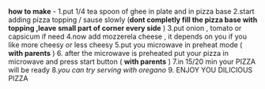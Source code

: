 **how to make** -
1.put 1/4 tea spoon of ghee in plate and in pizza base 
2.start adding pizza topping / sause slowly (**dont completly fill the pizza base with topping ,leave small part of corner every side**  )
3.put onion , tomato or capsicum if need
4.now add mozzerela cheese , it depends on you if you like more cheesy or less cheesy
5.put you microwave in preheat mode ( **with parents**  )
6. after the microwave is preheated put your pizza in microwave and press start button ( **with parents** )
7.in 15/20 min your PIZZA will be ready 
8.*you can try serving with oregano* 
9. ENJOY YOU DILICIOUS PIZZA